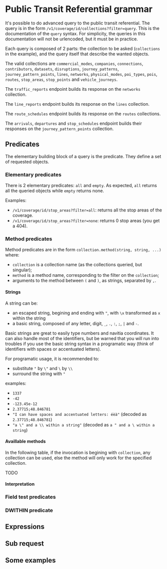 # Public Transit Referential grammar

It's possible to do advanced query to the public transit referential. The query is in the form `/v1/coverage/id/collections?filter=query`. This is the documentation of the `query` syntax. For simplicity, the queries in this documentation will not be urlencoded, but it must be in practice.

Each query is composed of 2 parts: the collection to be asked (`collections` in the example), and the query itself that describe the wanted objects.

The valid collections are `commercial_modes`, `companies`, `connections`, `contributors`, `datasets`, `disruptions`, `journey_patterns`, `journey_pattern_points`, `lines`, `networks`, `physical_modes`, `poi_types`, `pois`, `routes`, `stop_areas`, `stop_points` and `vehicle_journeys`.

The `traffic_reports` endpoint builds its response on the `networks` collection.

The `line_reports` endpoint builds its response on the `lines` collection.

The `route_schedules` endpoint builds its response on the `routes` collections.

The `arrivals`, `departures` and `stop_schedules` endpoint builds their responses on the `journey_pattern_points` collection.

## Predicates

The elementary building block of a query is the predicate. They define a set of requested objects.

### Elementary predicates

There is 2 elementary predicates: `all` and `empty`. As expected, `all` returns all the queried objects while `empty` returns none.

Examples:
 * `/v1/coverage/id/stop_areas?filter=all`: returns all the stop areas of the coverage.
 * `/v1/coverage/id/stop_areas?filter=none`: returns 0 stop areas (you get a 404).
 
### Method predicates

Method predicates are in the form `collection.method(string, string, ...)` where:
 * `collection` is a collection name (as the collections queried, but singular);
 * `method` is a method name, corresponding to the filter on the `collection`;
 * arguments to the method between `(` and `)`, as strings, separated by `,`.
 
#### Strings
 
A string can be:
 * an escaped string, begining and ending with `"`, with `\x` transformed as `x` within the string
 * a basic string, composed of any letter, digit, `_`, `.`, `:`, `;`, `|` and `-`.
 
Basic strings are great to easily type numbers and navitia coordinates. It can also handle most of the identifiers, but be warned that you will run into troubles if you use the basic string syntax in a programatic way (think of identifiers with spaces or accentuated letters).

For programatic usage, it is recommended to:
 * substitute `"` by `\"` and `\` by `\\`
 * surround the string with `"`

examples:
 * `1337`
 * `-42`
 * `-123.45e-12`
 * `2.37715;48.846781`
 * `"I can have spaces and accentuated letters: éèà"` (decoded as `2.37715;48.846781`)
 * `"a \" and a \\ within a string"` (decoded as `a " and a \ within a string`)

#### Availlable methods

In the following table, if the invocation is begining with `collection`, any collection can be used, else the method will only work for the specified collection.

TODO

#### Interpretation

### Field test predicates

### DWITHIN predicate

## Expressions

## Sub request

## Some examples

